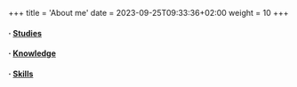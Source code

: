 +++
title = 'About me'
date = 2023-09-25T09:33:36+02:00
weight = 10
+++

#### · [Studies](studies)

#### · [Knowledge](knowledge)

#### · [Skills](skills)